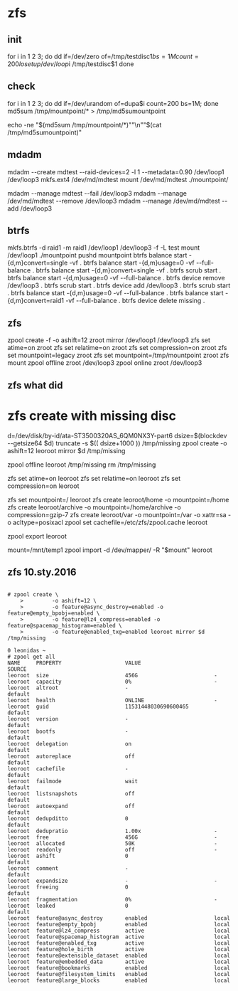 # zfs
## init

for i in 1 2 3; do
	dd if=/dev/zero of=/tmp/testdisc$1 bs=1M count=200
	losetup /dev/loop$i /tmp/testdisc$1
done

## check

for i in 1 2 3; do dd if=/dev/urandom of=dupa$i count=200 bs=1M; done
md5sum /tmp/mountpoint/* > /tmp/md5sumountpoint

echo -ne "$(md5sum /tmp/mountpoint/*)""\n""$(cat /tmp/md5sumountpoint)"

## mdadm

mdadm --create mdtest --raid-devices=2 -l 1 --metadata=0.90 /dev/loop1 /dev/loop3
mkfs.ext4 /dev/md/mdtest
mount /dev/md/mdtest ./mountpoint/

mdadm --manage mdtest --fail /dev/loop3
mdadm --manage /dev/md/mdtest --remove /dev/loop3
mdadm --manage /dev/md/mdtest --add /dev/loop3

## btrfs

mkfs.btrfs -d raid1 -m raid1 /dev/loop1 /dev/loop3 -f -L test
mount /dev/loop1 ./mountpoint
pushd mountpoint
btrfs balance start -{d,m}convert=single -vf .
btrfs balance start -{d,m}usage=0 -vf --full-balance .
btrfs balance start -{d,m}convert=single -vf .
btrfs scrub start .
btrfs balance start -{d,m}usage=0 -vf --full-balance .
btrfs device remove /dev/loop3 .
btrfs scrub start .
btrfs device add /dev/loop3 .
btrfs scrub start .
btrfs balance start -{d,m}usage=0 -vf --full-balance .
btrfs balance start -{d,m}convert=raid1 -vf --full-balance .
btrfs device delete missing .

## zfs

zpool create -f -o ashift=12 zroot mirror /dev/loop1 /dev/loop3
zfs set atime=on zroot
zfs set relatime=on zroot
zfs set compression=on zroot
zfs set mountpoint=legacy zroot
zfs set mountpoint=/tmp/mountpoint zroot
zfs mount
zpool offline zroot /dev/loop3
zpool online zroot /dev/loop3

## zfs what did

# zfs create with missing disc
d=/dev/disk/by-id/ata-ST3500320AS_6QM0NX3Y-part6
dsize=$(blockdev --getsize64 $d)
truncate -s $(( dsize+1000 )) /tmp/missing
zpool create -o ashift=12 leoroot mirror $d /tmp/missing

zpool offline leoroot /tmp/missing
rm /tmp/missing

zfs set atime=on leoroot
zfs set relatime=on leoroot
zfs set compression=on leoroot

zfs set mountpoint=/ leoroot
zfs create leoroot/home -o mountpoint=/home
zfs create leoroot/archive -o mountpoint=/home/archive -o compression=gzip-7
zfs create leoroot/var -o mountpoint=/var -o xattr=sa -o acltype=posixacl
zpool set cachefile=/etc/zfs/zpool.cache leoroot

zpool export leoroot

mount=/mnt/temp1
zpool import -d /dev/mapper/ -R "$mount" leoroot


## zfs 10.sty.2016
```

# zpool create \
	>         -o ashift=12 \
	>         -o feature@async_destroy=enabled -o feature@empty_bpobj=enabled \
	>         -o feature@lz4_compress=enabled -o feature@spacemap_histogram=enabled \
	>         -o feature@enabled_txg=enabled leoroot mirror $d /tmp/missing

0 leonidas ~
# zpool get all
NAME     PROPERTY                    VALUE                       SOURCE
leoroot  size                        456G                        -
leoroot  capacity                    0%                          -
leoroot  altroot                     -                           default
leoroot  health                      ONLINE                      -
leoroot  guid                        11531448030690600465        default
leoroot  version                     -                           default
leoroot  bootfs                      -                           default
leoroot  delegation                  on                          default
leoroot  autoreplace                 off                         default
leoroot  cachefile                   -                           default
leoroot  failmode                    wait                        default
leoroot  listsnapshots               off                         default
leoroot  autoexpand                  off                         default
leoroot  dedupditto                  0                           default
leoroot  dedupratio                  1.00x                       -
leoroot  free                        456G                        -
leoroot  allocated                   50K                         -
leoroot  readonly                    off                         -
leoroot  ashift                      0                           default
leoroot  comment                     -                           default
leoroot  expandsize                  -                           -
leoroot  freeing                     0                           default
leoroot  fragmentation               0%                          -
leoroot  leaked                      0                           default
leoroot  feature@async_destroy       enabled                     local
leoroot  feature@empty_bpobj         enabled                     local
leoroot  feature@lz4_compress        active                      local
leoroot  feature@spacemap_histogram  active                      local
leoroot  feature@enabled_txg         active                      local
leoroot  feature@hole_birth          active                      local
leoroot  feature@extensible_dataset  enabled                     local
leoroot  feature@embedded_data       active                      local
leoroot  feature@bookmarks           enabled                     local
leoroot  feature@filesystem_limits   enabled                     local
leoroot  feature@large_blocks        enabled                     local
```
###

